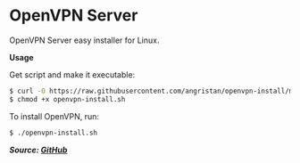 # OpenVPN Server

OpenVPN Server easy installer for Linux.

**Usage**

Get script and make it executable:

```bash
$ curl -O https://raw.githubusercontent.com/angristan/openvpn-install/master/openvpn-install.sh
$ chmod +x openvpn-install.sh
```

To install OpenVPN, run:

```bash
$ ./openvpn-install.sh
```

**_Source: [GitHub](https://github.com/angristan/openvpn-install)_**
